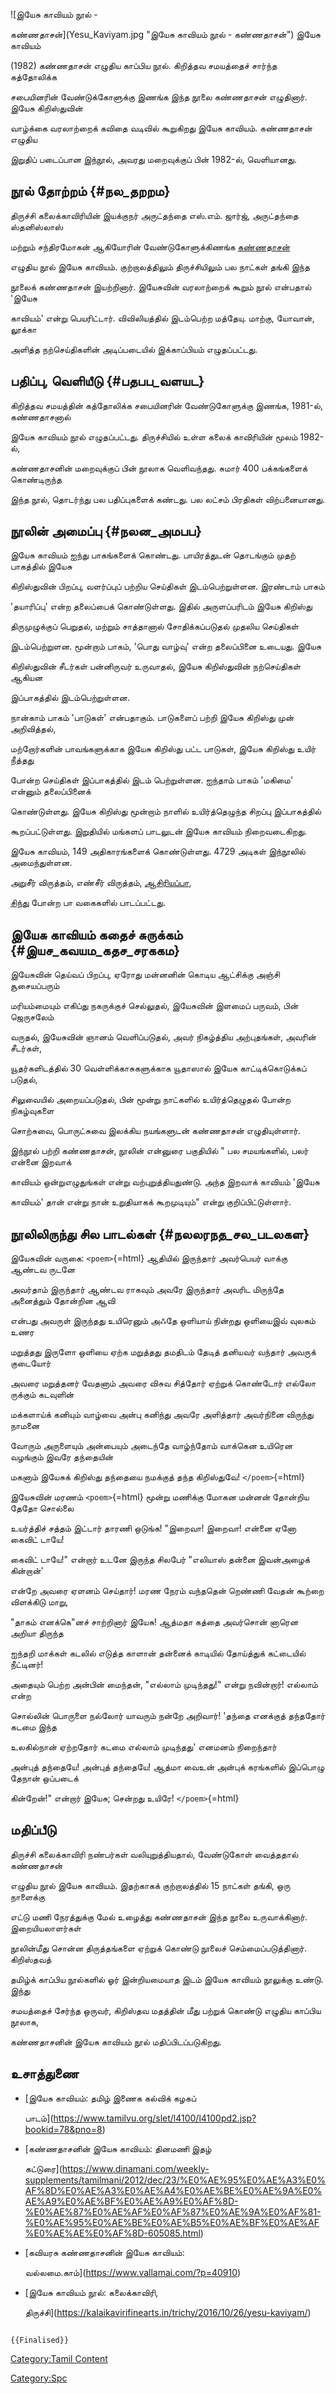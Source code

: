 ![இயேசு காவியம் நூல் -
கண்ணதாசன்](Yesu_Kaviyam.jpg "இயேசு காவியம் நூல் - கண்ணதாசன்") இயேசு காவியம்
(1982) கண்ணதாசன் எழுதிய காப்பிய நூல். கிறித்தவ சமயத்தைச் சார்ந்த கத்தோலிக்க
சபையினரின் வேண்டுக்கோளுக்கு இணங்க இந்த நூலை கண்ணதாசன் எழுதினார். இயேசு கிறிஸ்துவின்
வாழ்க்கை வரலாற்றைக் கவிதை வடிவில் கூறுகிறது இயேசு காவியம். கண்ணதாசன் எழுதிய
இறுதிப் படைப்பான இந்நூல், அவரது மறைவுக்குப் பின் 1982-ல், வெளியானது.

## நூல் தோற்றம் {#நல_தறறம}

திருச்சி கலைக்காவிரியின் இயக்குநர் அருட்தந்தை எஸ்.எம். ஜார்ஜ், அருட்தந்தை ஸ்தனிஸ்லாஸ்
மற்றும் சந்திரமோகன் ஆகியோரின் வேண்டுகோளுக்கிணங்க [கண்ணதாசன்](கண்ணதாசன் "wikilink")
எழுதிய நூல் இயேசு காவியம். குற்றாலத்திலும் திருச்சியிலும் பல நாட்கள் தங்கி இந்த
நூலைக் கண்ணதாசன் இயற்றினார். இயேசுவின் வரலாற்றைக் கூறும் நூல் என்பதால் 'இயேசு
காவியம்' என்று பெயரிட்டார். விவிலியத்தில் இடம்பெற்ற மத்தேயு. மாற்கு, யோவான், லூக்கா
அளித்த நற்செய்திகளின் அடிப்படையில் இக்காப்பியம் எழுதப்பட்டது.

## பதிப்பு, வெளியீடு {#பதபப_வளயட}

கிறித்தவ சமயத்தின் கத்தோலிக்க சபையினரின் வேண்டுகோளுக்கு இணங்க, 1981-ல், கண்ணதாசனால்
இயேசு காவியம் நூல் எழுதப்பட்டது. திருச்சியில் உள்ள கலைக் காவிரியின் மூலம் 1982-ல்,
கண்ணதாசனின் மறைவுக்குப் பின் நூலாக வெளிவந்தது. சுமார் 400 பக்கங்களைக் கொண்டிருந்த
இந்த நூல், தொடர்ந்து பல பதிப்புகளைக் கண்டது. பல லட்சம் பிரதிகள் விற்பனையானது.

## நூலின் அமைப்பு {#நலன_அமபப}

இயேசு காவியம் ஐந்து பாகங்களைக் கொண்டது. பாயிரத்துடன் தொடங்கும் முதற் பாகத்தில் இயேசு
கிறிஸ்துவின் பிறப்பு, வளர்ப்புப் பற்றிய செய்திகள் இடம்பெற்றுள்ளன. இரண்டாம் பாகம்
'தயாரிப்பு' என்ற தலைப்பைக் கொண்டுள்ளது. இதில் அருளப்பரிடம் இயேசு கிறிஸ்து
திருமுழுக்குப் பெறுதல், மற்றும் சாத்தானால் சோதிக்கப்படுதல் முதலிய செய்திகள்
இடம்பெற்றுளன. மூன்றாம் பாகம், 'பொது வாழ்வு' என்ற தலைப்பினை உடையது. இயேசு
கிறிஸ்துவின் சீடர்கள் பன்னிருவர் உருவாதல், இயேசு கிறிஸ்துவின் நற்செய்திகள் ஆகியன
இப்பாகத்தில் இடம்பெற்றுள்ளன.

நான்காம் பாகம் 'பாடுகள்' என்பதாகும். பாடுகளைப் பற்றி இயேசு கிறிஸ்து முன் அறிவித்தல்,
மற்றோர்களின் பாவங்களுக்காக இயேசு கிறிஸ்து பட்ட பாடுகள், இயேசு கிறிஸ்து உயிர் நீத்தது
போன்ற செய்திகள் இப்பாகத்தில் இடம் பெற்றுள்ளன. ஐந்தாம் பாகம் 'மகிமை\' என்னும் தலைப்பினைக்
கொண்டுள்ளது. இயேசு கிறிஸ்து மூன்றாம் நாளில் உயிர்த்தெழுந்த சிறப்பு இப்பாகத்தில்
கூறப்பட்டுள்ளது. இறுதியில் மங்களப் பாடலுடன் இயேசு காவியம் நிறைவடைகிறது.

இயேசு காவியம், 149 அதிகாரங்களைக் கொண்டுள்ளது. 4729 அடிகள் இந்நூலில் அமைந்துள்ளன.
அறுசீர் விருத்தம், எண்சீர் விருத்தம், [ஆசிரியப்பா](ஆசிரியப்பா "wikilink"),
[சிந்து](சிந்து_இலக்கியம் "wikilink") போன்ற பா வகைகளில் பாடப்பட்டது.

## இயேசு காவியம் கதைச் சுருக்கம் {#இயச_கவயம_கதச_சரககம}

இயேசுவின் தெய்வப் பிறப்பு, ஏரோது மன்னனின் கொடிய ஆட்சிக்கு அஞ்சி சூசையப்பரும்
மரியம்மையும் எகிப்து நகருக்குச் செல்லுதல், இயேசுவின் இளமைப் பருவம், பின் ஜெருசலேம்
வருதல், இயேசுவின் ஞானம் வெளிப்படுதல், அவர் நிகழ்த்திய அற்புதங்கள், அவரின் சீடர்கள்,
யூதர்களிடத்தில் 30 வெள்ளிக்காசுகளுக்காக யூதாஸால் இயேசு காட்டிக்கொடுக்கப் படுதல்,
சிலுவையில் அறையப்படுதல், பின் மூன்று நாட்களில் உயிர்த்தெழுதல் போன்ற நிகழ்வுகளை
சொற்சுவை, பொருட்சுவை இலக்கிய நயங்களுடன் கண்ணதாசன் எழுதியுள்ளார்.

இந்நூல் பற்றி கண்ணதாசன், நூலின் என்னுரை பகுதியில் " பல சமயங்களில், பலர் என்னை இறவாக்
காவியம் ஒன்றுஎழுதுங்கள் என்று வற்புறுத்தியதுண்டு. அந்த இறவாக் காவியம் 'இயேசு
காவியம்' தான் என்று நான் உறுதியாகக் கூறமுடியும்" என்று குறிப்பிட்டுள்ளார்.

## நூலிலிருந்து சில பாடல்கள் {#நலலரநத_சல_படலகள}

இயேசுவின் வருகை: `<poem>`{=html} ஆதியில் இருந்தார் அவர்பெயர் வாக்கு ஆண்டவ ருடனே
அவர்தாம் இருந்தார் ஆண்டவ ராகவும் அவரே இருந்தார் அவரிட மிருந்தே அனைத்தும் தோன்றின ஆவி
என்பது அவருள் இருந்தது உயிரெனும் அஃதே ஒளியாய் நின்றது ஒளியைஇவ் வுலகம் உணர
மறுத்தது இருளோ ஒளியை ஏற்க மறுத்தது தமதிடம் தேடித் தனியவர் வந்தார் அவருக் குடையோர்
அவரை மறுத்தனர் வேதனாம் அவரை விசுவ சித்தோர் ஏற்றுக் கொண்டோர் எல்லோ ருக்கும் கடவுளின்
மக்களாய்க் கனியும் வாழ்வை அன்பு கனிந்து அவரே அளித்தார் அவர்நினை விருந்து நாமனை
வோரும் அருளையும் அன்பையும் அடைந்தே வாழ்ந்தோம் வாக்கென உயிரென வழங்கும் இவரே தந்தையின்
மகனாம் இயேசுக் கிறிஸ்து தந்தையை நமக்குத் தந்த கிறிஸ்துவே! `</poem>`{=html}

இயேசுவின் மரணம் `<poem>`{=html} மூன்று மணிக்கு மோகன மன்னன் தோன்றிய தேதோ சொல்லை
உயர்த்திச் சத்தம் இட்டார் தாரணி ஒடுங்க! \"இறைவா! இறைவா! என்னை ஏனோ கைவிட் டாயே!
கைவிட் டாயே!\" என்றார் உடனே இருந்த சிலபேர் \"எலியாஸ் தன்னை இவன்அழைக் கின்றான்\'
என்றே அவரை ஏளனம் செய்தார்! மரண நேரம் வந்ததென் றெண்ணி வேதன் கூற்றை விளக்கிடு மாறு,
\"தாகம் எனக்கெ\"னச் சாற்றினார் இயேசு! ஆத்மதா கத்தை அவர்சொன் னாரென அறியா திருந்த
ஐந்தறி மாக்கள் கடலில் எடுத்த காளான் தன்னைக் காடியில் தோய்த்துக் கட்டையில் நீட்டினர்!
அதையும் பெற்ற அன்பின் மைந்தன், \"எல்லாம் முடிந்தது!\" என்று நவின்றார்! எல்லாம் என்ற
சொல்லின் பொருளை நல்லோர் யாவரும் நன்றே அறிவார்! \'தந்தை எனக்குத் தந்ததோர் கடமை இந்த
உலகில்நான் ஏற்றதோர் கடமை எல்லாம் முடிந்தது\' எனமனம் நிறைந்தார்

அன்புத் தந்தையே! அன்புத் தந்தையே! ஆத்மா வைஉன் அன்புக் கரங்களில் இப்பொழு தேநான் ஒப்படைக்
கின்றேன்!\" என்றார் இயேசு; சென்றது உயிரே! `</poem>`{=html}

## மதிப்பீடு

திருச்சி கலைக்காவிரி நண்பர்கள் வலியுறுத்தியதால், வேண்டுகோள் வைத்ததால் கண்ணதாசன்
எழுதிய நூல் இயேசு காவியம். இதற்காகக் குற்றாலத்தில் 15 நாட்கள் தங்கி, ஒரு நாளைக்கு
எட்டு மணி நேரத்துக்கு மேல் உழைத்து கண்ணதாசன் இந்த நூலை உருவாக்கினார். இறையியலாளர்கள்
நூலின்மீது சொன்ன திருத்தங்களை ஏற்றுக் கொண்டு நூலைச் செம்மைப்படுத்தினார். கிறிஸ்தவத்
தமிழ்க் காப்பிய நூல்களில் ஓர் இன்றியமையாத இடம் இயேசு காவியம் நூலுக்கு உண்டு. இந்து
சமயத்தைச் சேர்ந்த ஒருவர், கிறிஸ்தவ மதத்தின் மீது பற்றுக் கொண்டு எழுதிய காப்பிய நூலாக,
கண்ணதாசனின் இயேசு காவியம் நூல் மதிப்பிடப்படுகிறது.

## உசாத்துணை

-   [இயேசு காவியம்: தமிழ் இணைக கல்விக் கழகப்
    பாடம்](https://www.tamilvu.org/slet/l4100/l4100pd2.jsp?bookid=78&pno=8)
-   [கண்ணதாசனின் இயேசு காவியம்: தினமணி இதழ்
    கட்டுரை](https://www.dinamani.com/weekly-supplements/tamilmani/2012/dec/23/%E0%AE%95%E0%AE%A3%E0%AF%8D%E0%AE%A3%E0%AE%A4%E0%AE%BE%E0%AE%9A%E0%AE%A9%E0%AE%BF%E0%AE%A9%E0%AF%8D-%E0%AE%87%E0%AE%AF%E0%AF%87%E0%AE%9A%E0%AF%81-%E0%AE%95%E0%AE%BE%E0%AE%B5%E0%AE%BF%E0%AE%AF%E0%AE%AE%E0%AF%8D-605085.html)
-   [கவியரசு கண்ணதாசனின் இயேசு காவியம்:
    வல்லமை.காம்](https://www.vallamai.com/?p=40910)
-   [இயேசு காவியம் நூல்: கலைக்காவிரி,
    திருச்சி](https://kalaikavirifinearts.in/trichy/2016/10/26/yesu-kaviyam/)

```{=mediawiki}
{{Finalised}}
```
[Category:Tamil Content](Category:Tamil_Content "wikilink")
[Category:Spc](Category:Spc "wikilink")
